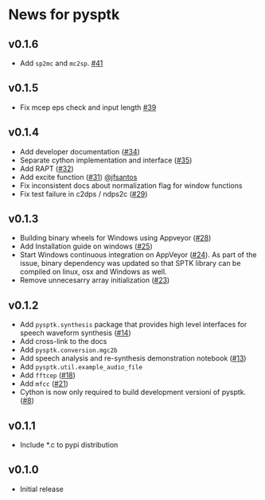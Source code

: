 # News for pysptk

## v0.1.6

- Add `sp2mc` and `mc2sp`. [#41]

## v0.1.5

- Fix mcep eps check and input length [#39]

## v0.1.4

- Add developer documentation ([#34])
- Separate cython implementation and interface ([#35])
- Add RAPT ([#32])
- Add excite function ([#31]) [@jfsantos](https://github.com/jfsantos)
- Fix inconsistent docs about normalization flag for window functions
- Fix test failure in c2dps / ndps2c ([#29])

## v0.1.3

- Building binary wheels for Windows using Appveyor ([#28])
- Add Installation guide on windows ([#25])
- Start Windows continuous integration on AppVeyor ([#24]). As part of the issue, binary dependency was updated so that SPTK library can be compiled on linux, osx and Windows as well.
- Remove unnecesarry array initialization ([#23])

## v0.1.2

- Add `pysptk.synthesis` package that provides high level interfaces for speech waveform synthesis ([#14])
- Add cross-link to the docs
- Add `pysptk.conversion.mgc2b`
- Add speech analysis and re-synthesis demonstration notebook ([#13])
- Add `pysptk.util.example_audio_file`
- Add `fftcep` ([#18])
- Add `mfcc` ([#21])
- Cython is now only required to build development versioni of pysptk. ([#8])

## v0.1.1

- Include *.c to pypi distribution

## v0.1.0

- Initial release

[#8]: https://github.com/r9y9/pysptk/issues/8
[#13]: https://github.com/r9y9/pysptk/issues/13
[#14]: https://github.com/r9y9/pysptk/pull/14
[#18]: https://github.com/r9y9/pysptk/issues/18
[#21]: https://github.com/r9y9/pysptk/pull/21
[#23]: https://github.com/r9y9/pysptk/pull/23
[#24]: https://github.com/r9y9/pysptk/pull/24
[#25]: https://github.com/r9y9/pysptk/issues/25
[#28]: https://github.com/r9y9/pysptk/pull/28
[#29]: https://github.com/r9y9/pysptk/issues/29
[#31]: https://github.com/r9y9/pysptk/pull/31
[#32]: https://github.com/r9y9/pysptk/pull/32
[#34]: https://github.com/r9y9/pysptk/issues/34
[#35]: https://github.com/r9y9/pysptk/pull/35
[#39]: https://github.com/r9y9/pysptk/pull/39
[#41]: https://github.com/r9y9/pysptk/pull/41

